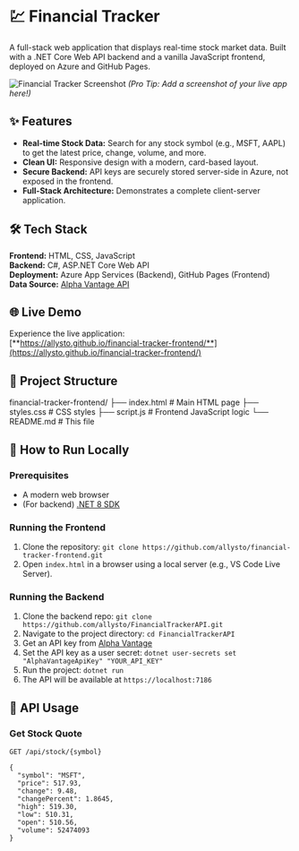 # 💹 Financial Tracker

A full-stack web application that displays real-time stock market data. Built with a .NET Core Web API backend and a vanilla JavaScript frontend, deployed on Azure and GitHub Pages.

![Financial Tracker Screenshot](https://via.placeholder.com/800x400?text=Screenshot+of+Financial+Tracker) 
*(Pro Tip: Add a screenshot of your live app here!)*

## ✨ Features

- **Real-time Stock Data:** Search for any stock symbol (e.g., MSFT, AAPL) to get the latest price, change, volume, and more.
- **Clean UI:** Responsive design with a modern, card-based layout.
- **Secure Backend:** API keys are securely stored server-side in Azure, not exposed in the frontend.
- **Full-Stack Architecture:** Demonstrates a complete client-server application.

## 🛠️ Tech Stack

**Frontend:** HTML, CSS, JavaScript  
**Backend:** C#, ASP.NET Core Web API  
**Deployment:** Azure App Services (Backend), GitHub Pages (Frontend)  
**Data Source:** [Alpha Vantage API](https://www.alphavantage.co/)

## 🌐 Live Demo

Experience the live application:  
[**https://allysto.github.io/financial-tracker-frontend/**](https://allysto.github.io/financial-tracker-frontend/)

## 📁 Project Structure

financial-tracker-frontend/
├── index.html # Main HTML page
├── styles.css # CSS styles
├── script.js # Frontend JavaScript logic
└── README.md # This file


## 🚀 How to Run Locally

### Prerequisites
- A modern web browser
- (For backend) [.NET 8 SDK](https://dotnet.microsoft.com/download/dotnet/8.0)

### Running the Frontend
1. Clone the repository: `git clone https://github.com/allysto/financial-tracker-frontend.git`
2. Open `index.html` in a browser using a local server (e.g., VS Code Live Server).

### Running the Backend
1. Clone the backend repo: `git clone https://github.com/allysto/FinancialTrackerAPI.git`
2. Navigate to the project directory: `cd FinancialTrackerAPI`
3. Get an API key from [Alpha Vantage](https://www.alphavantage.co/support/#api-key)
4. Set the API key as a user secret: `dotnet user-secrets set "AlphaVantageApiKey" "YOUR_API_KEY"`
5. Run the project: `dotnet run`
6. The API will be available at `https://localhost:7186`

## 🔧 API Usage

### Get Stock Quote
```http
GET /api/stock/{symbol}

{
  "symbol": "MSFT",
  "price": 517.93,
  "change": 9.48,
  "changePercent": 1.8645,
  "high": 519.30,
  "low": 510.31,
  "open": 510.56,
  "volume": 52474093
}



